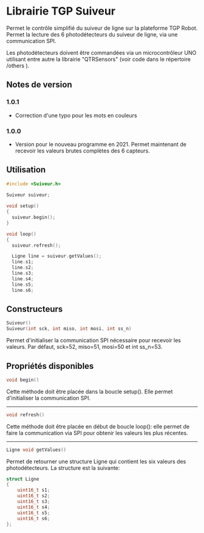 # Librairie TGP Suiveur

Permet le contrôle simplifié du suiveur de ligne sur la plateforme TGP Robot. Permet la lecture des 6 photodétecteurs du suiveur de ligne, via une communication SPI.

Les photodétecteurs doivent être commandées via un microcontrôleur UNO utilisant entre autre la librairie "QTRSensors" (voir code dans le répertoire /others ).


## Notes de version

### 1.0.1
- Correction d'une typo pour les mots en couleurs
 
### 1.0.0
- Version pour le nouveau programme en 2021. Permet maintenant de recevoir les valeurs brutes complètes des 6 capteurs.
 
## Utilisation

```cpp
#include <Suiveur.h> 

Suiveur suiveur;
 
void setup()
{
  suiveur.begin();
}

void loop()
{
  suiveur.refresh(); 

  Ligne line = suiveur.getValues();
  line.s1;
  line.s2;
  line.s3;
  line.s4;
  line.s5;
  line.s6;
```

## Constructeurs
```cpp
Suiveur()
Suiveur(int sck, int miso, int mosi, int ss_n)
```
Permet d'initialiser la communication SPI nécessaire pour recevoir les valeurs. Par défaut,  sck=52, miso=51, mosi=50 et int ss_n=53.

## Propriétés disponibles

```cpp
void begin()
```
Cette méthode doit être placée dans la boucle setup(). Elle permet d'initialiser la communication SPI.

---
```cpp
void refresh()
```
Cette méthode doit être placée en début de boucle loop(): elle permet de faire la communication via SPI pour obtenir les valeurs les plus récentes.

---
```cpp
Ligne void getValues()
```
Permet de retourner une structure Ligne qui contient les six valeurs des photodétecteurs. La structure est la suivante:

```cpp
struct Ligne
{
	uint16_t s1;
	uint16_t s2;
	uint16_t s3;
	uint16_t s4;
	uint16_t s5;
	uint16_t s6;
};
```

